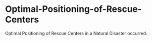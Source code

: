 # Optimal-Positioning-of-Rescue-Centers
Optimal Positioning of Rescue Centers in a Natural Disaster occurred.
